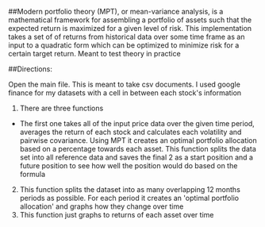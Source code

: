 ##Modern portfolio theory (MPT), 
or mean-variance analysis, is a mathematical framework for assembling a portfolio of assets such that the expected return is maximized for a given level of risk. 
This implementation takes a set of of returns from historical data over some time frame as an input to a quadratic form which can be optimized to minimize risk for a certain target return.
Meant to test theory in practice

##Directions:

Open the main file. This is meant to take csv documents. I used google finance for my datasets with a cell in between each stock's information
1. There are three functions
- The first one takes all of the input price data over the given time period, averages the return of each stock and calculates each volatility and pairwise covariance. Using MPT it creates an optimal portfolio allocation based on a percentage towards each asset. This function splits the data set into all reference data and saves the final 2 as a start position and a future position to see how well the position would do based on the formula
2. This function splits the dataset into as many overlapping 12 months periods as possible. For each period it creates an 'optimal portfolio allocation' and graphs how they change over time
3. This function just graphs to returns of each asset over time


